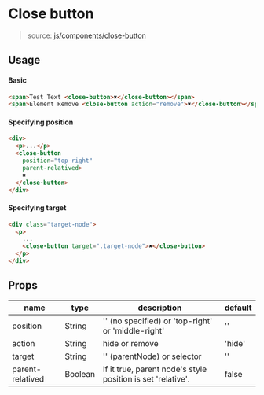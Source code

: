 # Close button
> source: [js/components/close-button](../src/js/components/close-button.vue)

## Usage
#### Basic
```html
<span>Test Text <close-button>✖</close-button></span>
<span>Element Remove <close-button action="remove">✖</close-button></span>
```

#### Specifying position
```html
<div>
  <p>...</p>
  <close-button
    position="top-right"
    parent-relatived>
    ✖
  </close-button>
</div>
```

#### Specifying target
```html
<div class="target-node">
  <p>
    ...
    <close-button target=".target-node">✖</close-button>
  </p>
</div>
```

## Props
| name | type | description | default |
| ---- | ---- | ----------- | ------- |
| position | String | '' (no specified) or 'top-right' or 'middle-right' | '' |
| action | String | hide or remove | 'hide' |
| target | String | '' (parentNode) or selector | '' |
| parent-relatived | Boolean | If it true, parent node's style position is set 'relative'. | false |
